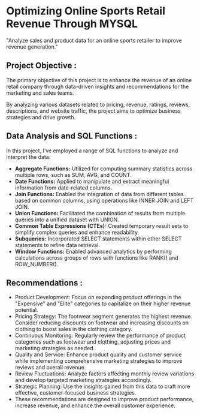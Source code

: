 # Optimizing Online Sports Retail Revenue Through MYSQL
"Analyze sales and product data for an online sports retailer to improve revenue generation."

## Project Objective :
The primary objective of this project is to enhance the revenue of an online retail company through data-driven insights and recommendations for the marketing and sales teams.

By analyzing various datasets related to pricing, revenue, ratings, reviews, descriptions, and website traffic, the project aims to optimize business strategies and drive growth.

## Data Analysis and SQL Functions :
In this project, I’ve employed a range of SQL functions to analyze and interpret the data:

* **Aggregate Functions:** Utilized for computing summary statistics across multiple rows, such as SUM, AVG, and COUNT.
* **Date Functions:** Applied to manipulate and extract meaningful information from date-related columns.
* **Join Functions:** Enabled the integration of data from different tables based on common columns, using operations like INNER JOIN and LEFT JOIN.
* **Union Functions:** Facilitated the combination of results from multiple queries into a unified dataset with UNION.
* **Common Table Expressions (CTEs):** Created temporary result sets to simplify complex queries and enhance readability.
* **Subqueries:** Incorporated SELECT statements within other SELECT statements to refine data retrieval.
* **Window Functions:** Enabled advanced analytics by performing calculations across groups of rows with functions like RANK() and ROW_NUMBER().

## Recommendations :

* Product Development: Focus on expanding product offerings in the "Expensive" and "Elite" categories to capitalize on their higher revenue potential.
* Pricing Strategy: The footwear segment generates the highest revenue. Consider reducing discounts on footwear and increasing discounts on clothing to boost sales in the clothing 
                     category.
* Continuous Monitoring: Regularly review the performance of product categories such as footwear and clothing, adjusting prices and marketing strategies as needed.
* Quality and Service: Enhance product quality and customer service while implementing comprehensive marketing strategies to improve reviews and overall revenue.
* Review Fluctuations: Analyze factors affecting monthly review variations and develop targeted marketing strategies accordingly.
* Strategic Planning: Use the insights gained from this data to craft more effective, customer-focused business strategies.
* These recommendations are designed to improve product performance, increase revenue, and enhance the overall customer experience.
